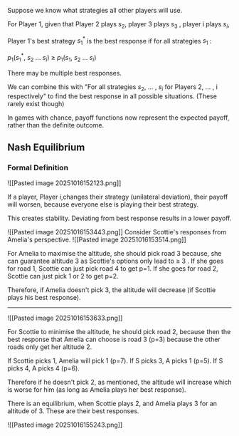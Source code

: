 Suppose we know what strategies all other players will use.

For Player 1, given that Player 2 plays $s_2$, player 3 plays $s_3$ , player i plays $s_i$,

Player 1's best strategy $s^{*}_{1}$ is the best response if for all strategies $s_1$ :

$p_1$($s^{*}_{1}$, $s_2$ ... $s_i$) $\ge$ $p_1$($s_{1}$, $s_2$ ... $s_i$) 

There may be multiple best responses.

We can combine this with "For all strategies $s_2$, ... , $s_i$ for Players 2, ... , i respectively" to find the best response in all possible situations. (These rarely exist though)

In games with chance, payoff functions now represent the expected payoff, rather than the definite outcome. 

## Nash Equilibrium

### Formal Definition

![[Pasted image 20251016152123.png]]

If a player, Player $i$,changes their strategy (unilateral deviation), their payoff will worsen, because everyone else is playing their best strategy.

This creates stability. Deviating from best response results in a lower payoff.

![[Pasted image 20251016153443.png]]
Consider Scottie's responses from Amelia's perspective.
![[Pasted image 20251016153514.png]]

For Amelia to maximise the altitude, she should pick road 3 because, she can guarantee altitude 3 as Scottie's options only lead to $\ge$ 3 . If she goes for road 1, Scottie can just pick road 4 to get p=1. If she goes for road 2, Scottie can just pick 1 or 2 to get p=2.

Therefore, if Amelia doesn't pick 3, the altitude will decrease (if Scottie plays his best response).

---

![[Pasted image 20251016153633.png]]
 
 For Scottie to minimise the altitude, he should pick road 2, because then the best response that Amelia can choose is road 3 (p=3) because the other roads only get her altitude 2.

If Scottie picks 1, Amelia will pick 1 (p=7). If S picks 3, A picks 1 (p=5). If S picks 4, A picks 4 (p=6).

Therefore if he doesn't pick 2, as mentioned, the altitude will increase which is worse for him (as long as Amelia plays her best response).

There is an equilibrium, when Scottie plays 2, and Amelia plays 3 for an altitude of 3. These are their best responses.

![[Pasted image 20251016155243.png]]
